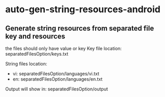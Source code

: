 # auto-gen-string-resources-android
## Generate string resources from separated file key and resources
the files should only have value or key
Key file location: separatedFilesOption/keys.txt

String files location: 
+ vi: separatedFilesOption/languages/vi.txt
+ en: separatedFilesOption/languages/en.txt

Output will show in: separatedFilesOption/output
